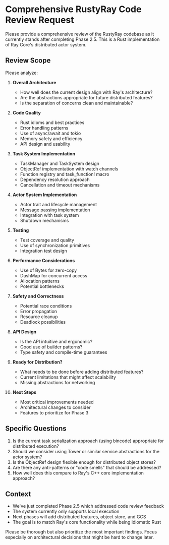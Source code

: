 # Comprehensive RustyRay Code Review Request

Please provide a comprehensive review of the RustyRay codebase as it currently stands after completing Phase 2.5. This is a Rust implementation of Ray Core's distributed actor system.

## Review Scope

Please analyze:

1. **Overall Architecture**
   - How well does the current design align with Ray's architecture?
   - Are the abstractions appropriate for future distributed features?
   - Is the separation of concerns clean and maintainable?

2. **Code Quality**
   - Rust idioms and best practices
   - Error handling patterns
   - Use of async/await and tokio
   - Memory safety and efficiency
   - API design and usability

3. **Task System Implementation**
   - TaskManager and TaskSystem design
   - ObjectRef implementation with watch channels
   - Function registry and task_function! macro
   - Dependency resolution approach
   - Cancellation and timeout mechanisms

4. **Actor System Implementation**
   - Actor trait and lifecycle management
   - Message passing implementation
   - Integration with task system
   - Shutdown mechanisms

5. **Testing**
   - Test coverage and quality
   - Use of synchronization primitives
   - Integration test design

6. **Performance Considerations**
   - Use of Bytes for zero-copy
   - DashMap for concurrent access
   - Allocation patterns
   - Potential bottlenecks

7. **Safety and Correctness**
   - Potential race conditions
   - Error propagation
   - Resource cleanup
   - Deadlock possibilities

8. **API Design**
   - Is the API intuitive and ergonomic?
   - Good use of builder patterns?
   - Type safety and compile-time guarantees

9. **Ready for Distribution?**
   - What needs to be done before adding distributed features?
   - Current limitations that might affect scalability
   - Missing abstractions for networking

10. **Next Steps**
    - Most critical improvements needed
    - Architectural changes to consider
    - Features to prioritize for Phase 3

## Specific Questions

1. Is the current task serialization approach (using bincode) appropriate for distributed execution?
2. Should we consider using Tower or similar service abstractions for the actor system?
3. Is the ObjectRef design flexible enough for distributed object stores?
4. Are there any anti-patterns or "code smells" that should be addressed?
5. How well does this compare to Ray's C++ core implementation approach?

## Context

- We've just completed Phase 2.5 which addressed code review feedback
- The system currently only supports local execution
- Next phases will add distributed features, object store, and GCS
- The goal is to match Ray's core functionality while being idiomatic Rust

Please be thorough but also prioritize the most important findings. Focus especially on architectural decisions that might be hard to change later.